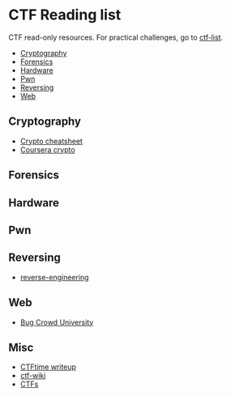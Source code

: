 # CTF Reading list 
CTF read-only resources. For practical challenges, go to [ctf-list](ctf-list.md). 

* [Cryptography](#pwn)
* [Forensics](#for)
* [Hardware](#hard)
* [Pwn](#pwn)
* [Reversing](#rev)
* [Web](#web)

<h2 id="crypto">Cryptography</h2>

* [Crypto cheatsheet](https://pequalsnp-team.github.io/cheatsheet/crypto-101)
* [Coursera crypto](https://www.coursera.org/learn/crypto)

<h2 id="for">Forensics</h2>

<h2 id="hard">Hardware</h2>

<h2 id="pwn">Pwn</h2>

<h2 id="rev">Reversing</h2>

* [reverse-engineering](https://github.com/wtsxDev/reverse-engineering)

<h2 id="web">Web</h2>

* [Bug Crowd University](https://www.bugcrowd.com/hackers/bugcrowd-university/)

<h2 id="misc">Misc</h2>

* [CTFtime writeup](https://ctftime.org/writeups)
* [ctf-wiki](https://ctf-wiki.github.io/ctf-wiki/)
* [CTFs](https://github.com/ctfs/)
